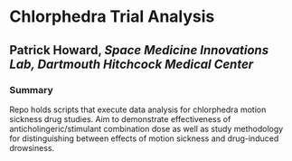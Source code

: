 # **Chlorphedra Trial Analysis**
## **Patrick Howard**, *Space Medicine Innovations Lab, Dartmouth Hitchcock Medical Center*


### **Summary**
Repo holds scripts that execute data analysis for chlorphedra motion sickness drug studies. Aim to demonstrate effectiveness of anticholingeric/stimulant combination dose as well as study methodology for distinguishing between effects of motion sickness and drug-induced drowsiness.
